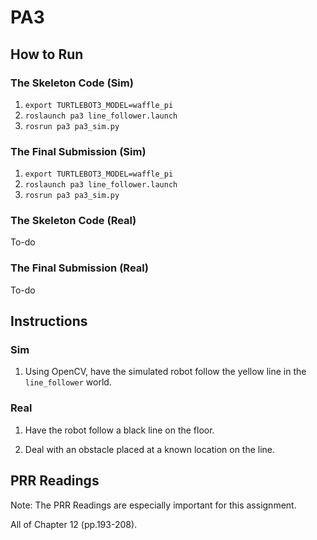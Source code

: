 # PA3

## How to Run

### The Skeleton Code (Sim)

1. `export TURTLEBOT3_MODEL=waffle_pi`
2. `roslaunch pa3 line_follower.launch`
3. `rosrun pa3 pa3_sim.py`

### The Final Submission (Sim)

1. `export TURTLEBOT3_MODEL=waffle_pi`
2. `roslaunch pa3 line_follower.launch`
3. `rosrun pa3 pa3_sim.py`

### The Skeleton Code (Real)

To-do

### The Final Submission (Real)

To-do

## Instructions

### Sim

1. Using OpenCV, have the simulated robot follow the yellow line in the
   `line_follower` world.

### Real

1. Have the robot follow a black line on the floor.

2. Deal with an obstacle placed at a known location on the line.

## PRR Readings

Note: The PRR Readings are especially important for this assignment.

All of Chapter 12 (pp.193-208).
